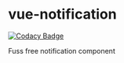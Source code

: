 # vue-notification

[![Codacy Badge](https://api.codacy.com/project/badge/Grade/5c37e7c9009e432a95ec7f9e91ecf10d)](https://app.codacy.com/app/nandi95/vue-toastify?utm_source=github.com&utm_medium=referral&utm_content=nandi95/vue-toastify&utm_campaign=Badge_Grade_Dashboard)

Fuss free notification component
